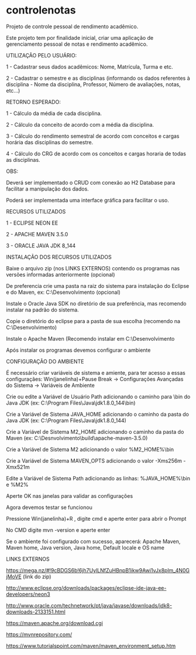﻿# controlenotas
Projeto de controle pessoal de rendimento acadêmico.

Este projeto tem por finalidade inicial, criar uma aplicação de gerenciamento pessoal de notas e rendimento acadêmico.


UTILIZAÇÃO PELO USUÁRIO:

1 - Cadastrar seus dados acadêmicos: Nome, Matrícula, Turma e etc.

2 - Cadastrar o semestre e as disciplinas (informando os dados referentes à disciplina - Nome da disciplina, Professor, Número de avaliações,
notas, etc...)

RETORNO ESPERADO:

1 - Cálculo da média de cada disciplina.

2 - Cálculo da conceito de acordo com a média da disciplina.

3 - Cálculo do rendimento semestral de acordo com conceitos e cargas horária das disciplinas do semestre.

4 - Cálculo do CRG de acordo com os conceitos e cargas horaria de todas as disciplinas.


OBS:

Deverá ser implementado o CRUD com conexão ao H2 Database para facilitar a manipulação dos dados.

Poderá ser implementada uma interface gráfica para facilitar o uso.


RECURSOS UTILIZADOS

1 - ECLIPSE NEON EE

2 - APACHE MAVEN 3.5.0

3 - ORACLE JAVA JDK 8_144


INSTALAÇÃO DOS RECURSOS UTILIZADOS

Baixe o arquivo zip (nos LINKS EXTERNOS) contendo os programas nas versões informadas anteriormente (opcional)

De preferencia crie uma pasta na raiz do sistema para instalação do Eclipse e do Maven, ex: C:\\Desenvolvimento (opcional)

Instale o Oracle Java SDK no diretório de sua preferência, mas recomendo instalar na padrão do sistema.

Copie o diretório do eclipse para a pasta de sua escolha (recomendo na C:\\Desenvolvimento)

Instale o Apache Maven (Recomendo instalar em C:\\Desenvolvimento

Após instalar os programas devemos configurar o ambiente


CONFIGURAÇÃO DO AMBIENTE

É necessário criar variáveis de sistema e amiente, para ter acesso a essas configuraçães:
 Win(janelinha)+Pause Break -> Configurações Avançadas do Sistema -> Variáveis de Ambiente
 
Crie ou edite a Variável de Usuário Path adicionando o caminho para \bin do Java JDK (ex: C:\Program Files\Java\jdk1.8.0_144\bin)

Crie a Variável de Sistema JAVA_HOME adicionando o caminho da pasta do Java JDK (ex: C:\Program Files\Java\jdk1.8.0_144)

Crie a Variável de Sistema M2_HOME adicionando o caminho da pasta do Maven (ex: C:\Desnvolvimento\build\apache-maven-3.5.0)

Crie a Variável de Sistema M2 adicionando o valor %M2_HOME%\bin

Crie a Variável de Sistema MAVEN_OPTS adicionando o valor -Xms256m -Xmx521m

Edite a Variável de Sistema Path adicionando as linhas: %JAVA_HOME%\bin e %M2%

Aperte OK nas janelas para validar as configurações

Agora devemos testar se funcionou

Pressione Win(janelinha)+R , digite cmd e aperte enter para abrir o Prompt

No CMD digite mvn -version e aperte enter

Se o ambiente foi configurado com sucesso, aparecerá: Apache Maven, Maven home, Java version, Java home, Default locale e OS name


LINKS EXTERNOS

https://mega.nz/#!9cBDGS6b!6jh7UylLNfZuHBnpB1ikw9Awi1vJx8plm_4N0GjMoVE (link do zip)

http://www.eclipse.org/downloads/packages/eclipse-ide-java-ee-developers/neon3

http://www.oracle.com/technetwork/pt/java/javase/downloads/jdk8-downloads-2133151.html

https://maven.apache.org/download.cgi

https://mvnrepository.com/

https://www.tutorialspoint.com/maven/maven_environment_setup.htm

